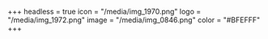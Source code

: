+++
headless = true
icon = "/media/img_1970.png"
logo = "/media/img_1972.png"
image = "/media/img_0846.png"
color = "#BFEFFF"
+++
